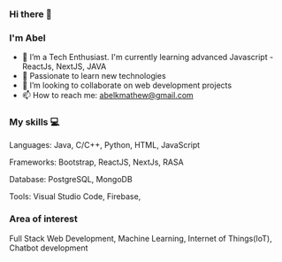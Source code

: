 ### Hi there 👋

### I'm Abel

<!--
**abelkmathew/abelkmathew** is a ✨ _special_ ✨ repository because its `README.md` (this file) appears on your GitHub profile.

Here are some ideas to get you started:

- 🔭 I’m currently working on ...
- 🌱 I’m currently learning ...
- 👯 I’m looking to collaborate on ...
- 🤔 I’m looking for help with ...
- 💬 Ask me about ...
- 📫 How to reach me: ...
- 😄 Pronouns: ...
- ⚡ Fun fact: ...
-->

- 🌱 I’m a Tech Enthusiast. I'm currently learning advanced Javascript - ReactJs, NextJS, JAVA
- 🔭 Passionate to learn new technologies
- 👯 I’m looking to collaborate on web development projects
- 📫 How to reach me: abelkmathew@gmail.com

### My skills 💻

Languages: Java, C/C++, Python, HTML, JavaScript

Frameworks: Bootstrap, ReactJS, NextJs, RASA

Database: PostgreSQL, MongoDB

Tools: Visual Studio Code, Firebase, 

### Area of interest 
Full Stack Web Development, Machine Learning, Internet of Things(IoT), Chatbot development

